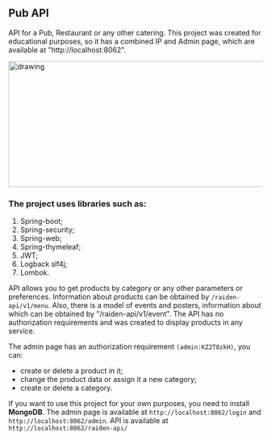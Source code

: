 ## Pub API
API for a Pub, Restaurant or any other catering.
This project was created for educational purposes, so it has a combined IP and Admin page, which are available at "http://localhost:8062".

<img src="https://github.com/nkatco/PubAPI/assets/67635748/3f536c32-309b-46e6-a5a6-02a90df525cc" alt="drawing" width="550" height="250"/>

### The project uses libraries such as:

1. Spring-boot;
2. Spring-security;
3. Spring-web;
4. Spring-thymeleaf;
5. JWT;
6. Logback slf4j;
7. Lombok.

API allows you to get products by category or any other parameters or preferences. Information about products can be obtained by `/raiden-api/v1/menu`. Also, there is a model of events and posters, information about which can be obtained by "/raiden-api/v1/event". 
The API has no authorization requirements and was created to display products in any service. 

The admin page has an authorization requirement `(admin:KZ2T8zkH)`, you can:
- create or delete a product in it;
- change the product data or assign it a new category;
- create or delete a category.

If you want to use this project for your own purposes, you need to install **MongoDB**. The admin page is available at `http://localhost:8062/login` and `http://localhost:8062/admin`. API is available at `http://localhost:8062/raiden-api/`
